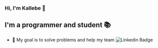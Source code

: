 ### Hi, I'm Kallebe 👋

## I'm a programmer and student 📚
- 🎯 My goal is to solve problems and help my team
![Linkedin Badge](https://www.linkedin.com/in/kallebe-gomes-bezerra-851a8a197/)
